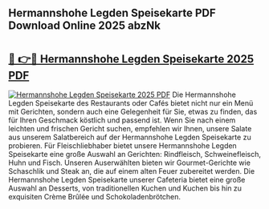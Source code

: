 ## Hermannshohe Legden Speisekarte PDF Download Online 2025 abzNk

# <h2><a href="http://gc9bxtb.nevu.top/?p=Hermannshohe+Legden+Speisekarte">🔗 👉🔴 Hermannshohe Legden Speisekarte 2025 PDF</a></h2>

[![Hermannshohe Legden Speisekarte 2025 PDF](https://i.imgur.com/dBaPXMq.png)](http://gc9bxtb.nevu.top/?p=Hermannshohe+Legden+Speisekarte)
Die Hermannshohe Legden Speisekarte des Restaurants oder Cafés bietet nicht nur ein Menü mit Gerichten, sondern auch eine Gelegenheit für Sie, etwas zu finden, das für Ihren Geschmack köstlich und passend ist. Wenn Sie nach einem leichten und frischen Gericht suchen, empfehlen wir Ihnen, unsere Salate aus unserem Salatbereich auf der Hermannshohe Legden Speisekarte zu probieren. Für Fleischliebhaber bietet unsere Hermannshohe Legden Speisekarte eine große Auswahl an Gerichten: Rindfleisch, Schweinefleisch, Huhn und Fisch. Unseren Auserwählten bieten wir Gourmet-Gerichte wie Schaschlik und Steak an, die auf einem alten Feuer zubereitet werden. Die Hermannshohe Legden Speisekarte unserer Cafeteria bietet eine große Auswahl an Desserts, von traditionellen Kuchen und Kuchen bis hin zu exquisiten Crème Brûlée und Schokoladenbrötchen.
